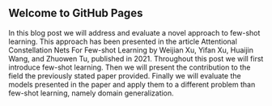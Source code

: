 ## Welcome to GitHub Pages

In this blog post we will address and evaluate a novel approach to few-shot learning. This approach has been presented in the article Attentional Constellation Nets For Few-shot Learning by Weijian Xu, Yifan Xu, Huaijin Wang, and Zhuowen Tu, published in 2021. Throughout this post we will first introduce few-shot learning. Then we will present the contribution to the field the previously stated paper provided. Finally we will evaluate the models presented in the paper and apply them to a different problem than few-shot learning, namely domain generalization.

